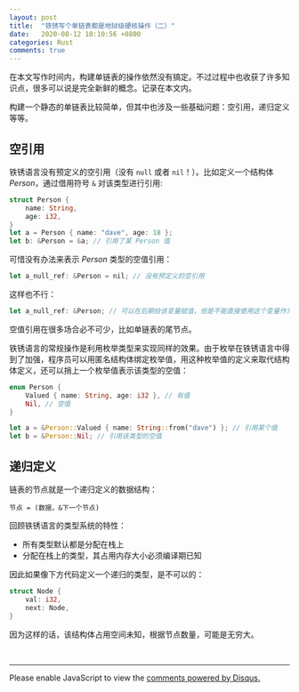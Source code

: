 ```yaml
---
layout: post
title:  "铁锈写个单链表都是地狱级硬核操作（二）"
date:   2020-08-12 10:10:56 +0800
categories: Rust
comments: true
---
```


在本文写作时间内，构建单链表的操作依然没有搞定。不过过程中也收获了许多知识点，很多可以说是完全新鲜的概念。记录在本文内。

构建一个静态的单链表比较简单，但其中也涉及一些基础问题：空引用，递归定义等等。

## 空引用

铁锈语言没有预定义的空引用（没有 `null` 或者 `nil`！）。比如定义一个结构体 _Person_，通过借用符号 `&` 对该类型进行引用:
```rust
struct Person {
    name: String,
    age: i32,
}
let a = Person { name: "dave", age: 18 };
let b: &Person = &a; // 引用了某 Person 值
```

可惜没有办法来表示 _Person_ 类型的空值引用：
```rust
let a_null_ref: &Person = nil; // 没有预定义的空引用
```

这样也不行：
```rust
let a_null_ref: &Person; // 可以在后期给该变量赋值，但是不能直接使用这个变量作为空值。否则编译错误：未初始化！
```

空值引用在很多场合必不可少，比如单链表的尾节点。

铁锈语言的常规操作是利用枚举类型来实现同样的效果。由于枚举在铁锈语言中得到了加强，程序员可以用匿名结构体绑定枚举值，用这种枚举值的定义来取代结构体定义，还可以捎上一个枚举值表示该类型的空值：

```rust
enum Person {
    Valued { name: String, age: i32 }, // 有值
    Nil, // 空值
}

let a = &Person::Valued { name: String::from("dave") }; // 引用某个值
let b = &Person::Nil; // 引用该类型的空值
```

## 递归定义
链表的节点就是一个递归定义的数据结构：
```
节点 = (数据，&下一个节点)
```

回顾铁锈语言的类型系统的特性：
* 所有类型默认都是分配在栈上
* 分配在栈上的类型，其占用内存大小必须编译期已知

因此如果像下方代码定义一个递归的类型，是不可以的：
```rust
struct Node {
    val: i32,
    next: Node,
}
```

因为这样的话，该结构体占用空间未知，根据节点数量，可能是无穷大。




<br>
<hr>

<div id="disqus_thread"></div>
<script>
(function() { // DON'T EDIT BELOW THIS LINE
var d = document, s = d.createElement('script');
s.src = 'https://straightdave-github-io.disqus.com/embed.js';
s.setAttribute('data-timestamp', +new Date());
(d.head || d.body).appendChild(s);
})();
</script>
<noscript>Please enable JavaScript to view the <a href="https://disqus.com/?ref_noscript">comments powered by Disqus.</a></noscript>
